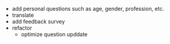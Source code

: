 - add personal questions such as age, gender, profession, etc.
- translate
- add feedback survey
- refactor
  - optimize question upddate